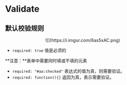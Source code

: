 # Validate

## 默认校验规则

<center>![](https://i.imgur.com/6as5xAC.png)</center>


* `required: true` 值是必须的

**注意：**表单中需要同时填或不填的元素

* `required: "#aa:checked"` 表达式的值为真，则需要验证。
* `required: function(){}` 返回为真，表示需要验证。
	
